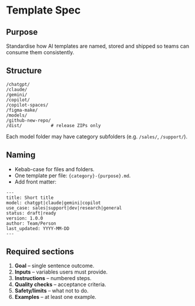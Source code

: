 # Template Spec

## Purpose
Standardise how AI templates are named, stored and shipped so teams can consume them consistently.

## Structure
```
/chatgpt/
/claude/
/gemini/
/copilot/
/copilot-spaces/
/figma-make/
/models/
/github-new-repo/
/dist/           # release ZIPs only
```
Each model folder may have category subfolders (e.g. `/sales/`, `/support/`).

## Naming
- Kebab-case for files and folders.
- One template per file: `{category}-{purpose}.md`.
- Add front matter:
```
---
title: Short title
model: chatgpt|claude|gemini|copilot
use_case: sales|support|dev|research|general
status: draft|ready
version: 1.0.0
author: Team/Person
last_updated: YYYY-MM-DD
---
```

## Required sections
1. **Goal** – single sentence outcome.
2. **Inputs** – variables users must provide.
3. **Instructions** – numbered steps.
4. **Quality checks** – acceptance criteria.
5. **Safety/limits** – what not to do.
6. **Examples** – at least one example.
